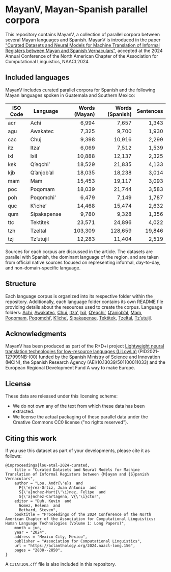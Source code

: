 # MayanV, Mayan-Spanish parallel corpora

This repository contains MayanV, a collection of parallel corpora between several Mayan languages and Spanish. MayanV is introduced in the paper ["Curated Datasets and Neural Models for Machine Translation of Informal Registers between Mayan and Spanish Vernaculars"](https://aclanthology.org/2024.naacl-long.156/), accepted at the 2024 Annual Conference of the North American Chapter of the Association for Computational Linguistics, NAACL2024.

## Included languages

MayanV includes curated parallel corpora for Spanish and the following Mayan languages spoken in Guatemala and Southern Mexico:

| ISO Code | Language    | Words (Mayan) | Words (Spanish) | Sentences |
|----------|-------------|--------------:|----------------:|----------:|
| acr      | Achi        |         6,994 |           7,657 |     1,343 |
| agu      | Awakatec    |         7,325 |           9,700 |     1,930 |
| cac      | Chuj        |         9,398 |          10,916 |     2,299 |
| itz      | Itza’       |         6,069 |           7,512 |     1,539 |
| ixl      | Ixil        |        10,888 |          12,137 |     2,325 |
| kek      | Q’eqchi’    |        18,529 |          21,835 |     4,133 |
| kjb      | Q’anjob’al  |        18,035 |          18,238 |     3,014 |
| mam      | Mam         |        15,453 |          19,117 |     3,093 |
| poc      | Poqomam     |        18,039 |          21,744 |     3,583 |
| poh      | Poqomchi’   |         6,479 |           7,149 |     1,787 |
| quc      | K’iche’     |        14,468 |          15,474 |     2,632 |
| qum      | Sipakapense |         9,780 |           9,328 |     1,356 |
| ttc      | Tektitek    |        23,571 |          24,896 |     4,022 |
| tzh      | Tzeltal     |       103,309 |         128,659 |    19,846 |
| tzj      | Tz’utujil   |        12,283 |          11,404 |     2,519 |

Sources for each corpus are discussed in the article. The datasets are parallel with Spanish, the dominant language of the region, and are taken from official native sources focused on representing informal, day-to-day, and non-domain-specific language.

## Structure

Each language corpus is organized into its respective folder within the repository. Additionally, each language folder contains its own README file providing details about the resources used to create the corpus. Language folders: [Achi](https://github.com/transducens/mayanv/tree/master/MayanV/acr), [Awakatec](https://github.com/transducens/mayanv/tree/master/MayanV/agu), [Chuj](https://github.com/transducens/mayanv/tree/master/MayanV/cac), [Itza’](https://github.com/transducens/mayanv/tree/master/MayanV/itz), [Ixil](https://github.com/transducens/mayanv/tree/master/MayanV/ixl), [Q’eqchi’](https://github.com/transducens/mayanv/tree/master/MayanV/kek), [Q’anjob’al](https://github.com/transducens/mayanv/tree/master/MayanV/kjb), [Mam](https://github.com/transducens/mayanv/tree/master/MayanV/mam), [Poqomam](https://github.com/transducens/mayanv/tree/master/MayanV/poc), [Poqomchi’](https://github.com/transducens/mayanv/tree/master/MayanV/poh), [K’iche’](https://github.com/transducens/mayanv/tree/master/MayanV/quc), [Sipakapense](https://github.com/transducens/mayanv/tree/master/MayanV/qum), [Tektitek](https://github.com/transducens/mayanv/tree/master/MayanV/ttc), [Tzeltal](https://github.com/transducens/mayanv/tree/master/MayanV/tzh), [Tz’utujil](https://github.com/transducens/mayanv/tree/master/MayanV/tzj).


## Acknowledgments

MayanV has been produced as part of the R+D+i project [Lightweight neural translation technologies for low-resource languages (LiLowLa)](https://transducens.dlsi.ua.es/lilowla/) (PID2021-127999NB-I00) funded by the Spanish Ministry
of Science and Innovation (MCIN), the Spanish Research Agency (AEI/10.13039/501100011033) and the European Regional Development Fund A way to make Europe. 

## License

These data are released under this licensing scheme:
 * We do not own any of the text from which these data has been extracted.
 * We license the actual packaging of these parallel data under the Creative Commons CC0 license ("no rights reserved").

## Citing this work

If you use this dataset as part of your developments, please cite it as follows:

```
@inproceedings{lou-etal-2024-curated,
    title = "Curated Datasets and Neural Models for Machine Translation of Informal Registers between {M}ayan and {S}panish Vernaculars",
    author = "Lou, Andr{\'e}s  and
      P{\'e}rez-Ortiz, Juan Antonio  and
      S{\'a}nchez-Mart{\'\i}nez, Felipe  and
      S{\'a}nchez-Cartagena, V{\'\i}ctor",
    editor = "Duh, Kevin  and
      Gomez, Helena  and
      Bethard, Steven",
    booktitle = "Proceedings of the 2024 Conference of the North American Chapter of the Association for Computational Linguistics: Human Language Technologies (Volume 1: Long Papers)",
    month = jun,
    year = "2024",
    address = "Mexico City, Mexico",
    publisher = "Association for Computational Linguistics",
    url = "https://aclanthology.org/2024.naacl-long.156",
    pages = "2838--2850",
}
```

A `CITATION.cff` file is also included in this repository.
